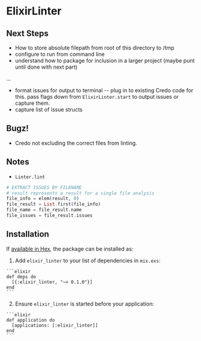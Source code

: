 # ElixirLinter

## Next Steps

* How to store absolute filepath from root of this directory to /tmp
* configure to run from command line
* understand how to package for inclusion in a larger project (maybe punt until done with next part)


...

* format issues for output to terminal -- plug in to existing Credo code for this. pass flags down from `ElixirLinter.start` to output issues or capture them.
* capture list of issue structs


## Bugz!

* Credo not excluding the correct files from linting.

## Notes

* `Linter.lint`

```elixir
# EXTRACT ISSUES BY FILENAME
# result represents a result for a single file analysis
file_info = elem(result, 0)
file_result = List.first(file_info)
file_name = file_result.name
file_issues = file_result.issues
```

## Installation

If [available in Hex](https://hex.pm/docs/publish), the package can be installed as:

  1. Add `elixir_linter` to your list of dependencies in `mix.exs`:

    ```elixir
    def deps do
      [{:elixir_linter, "~> 0.1.0"}]
    end
    ```

  2. Ensure `elixir_linter` is started before your application:

    ```elixir
    def application do
      [applications: [:elixir_linter]]
    end
    ```

